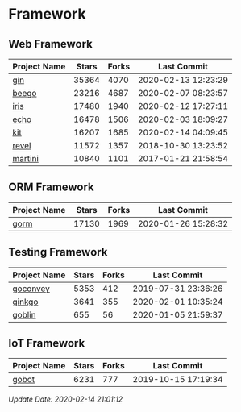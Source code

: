 # Framework

## Web Framework

| Project Name | Stars | Forks | Last Commit |
| ------------ | ----- | ----- | ----------- |
| [gin](https://github.com/gin-gonic/gin) | 35364 | 4070 | 2020-02-13 12:23:29 |
| [beego](https://github.com/astaxie/beego) | 23216 | 4687 | 2020-02-07 08:23:57 |
| [iris](https://github.com/kataras/iris) | 17480 | 1940 | 2020-02-12 17:27:11 |
| [echo](https://github.com/labstack/echo) | 16478 | 1506 | 2020-02-03 18:09:27 |
| [kit](https://github.com/go-kit/kit) | 16207 | 1685 | 2020-02-14 04:09:45 |
| [revel](https://github.com/revel/revel) | 11572 | 1357 | 2018-10-30 13:23:52 |
| [martini](https://github.com/go-martini/martini) | 10840 | 1101 | 2017-01-21 21:58:54 |

## ORM Framework

| Project Name | Stars | Forks | Last Commit |
| ------------ | ----- | ----- | ----------- |
| [gorm](https://github.com/jinzhu/gorm) | 17130 | 1969 | 2020-01-26 15:28:32 |

## Testing Framework

| Project Name | Stars | Forks | Last Commit |
| ------------ | ----- | ----- | ----------- |
| [goconvey](https://github.com/smartystreets/goconvey) | 5353 | 412 | 2019-07-31 23:36:26 |
| [ginkgo](https://github.com/onsi/ginkgo) | 3641 | 355 | 2020-02-01 10:35:24 |
| [goblin](https://github.com/franela/goblin) | 655 | 56 | 2020-01-05 21:59:37 |

## IoT Framework

| Project Name | Stars | Forks | Last Commit |
| ------------ | ----- | ----- | ----------- |
| [gobot](https://github.com/hybridgroup/gobot) | 6231 | 777 | 2019-10-15 17:19:34 |

*Update Date: 2020-02-14 21:01:12*